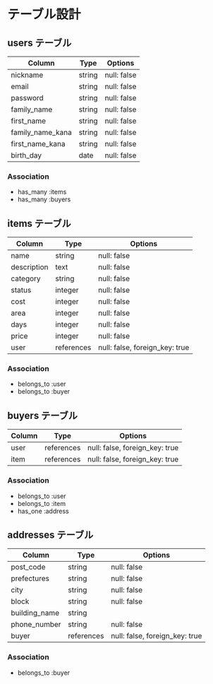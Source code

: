 # テーブル設計

## users テーブル
| Column     | Type   | Options     |
| ---------- | ------ | ----------- |
| nickname   | string | null: false |
| email      | string | null: false |
| password   | string | null: false |
| family_name| string | null: false |
| first_name | string | null: false |
| family_name_kana | string | null: false |
| first_name_kana | string | null: false |
| birth_day| date | null: false |

### Association
- has_many :items
- has_many :buyers

## items テーブル
| Column    | Type       | Options           |
| --------- | ---------- | ----------------- |
| name     | string     | null: false |
| description | text | null: false |
| category | string       | null: false |
| status | integer | null: false |
| cost | integer | null: false |
| area | integer | null: false |
| days | integer | null: false |
| price | integer | null: false |
| user | references  | null: false, foreign_key: true |

### Association
- belongs_to :user
- belongs_to :buyer

## buyers テーブル
| Column    | Type       | Options                        |
| --------- | ---------- | ------------------------------ |
| user   | references | null: false, foreign_key: true |
| item   | references | null: false, foreign_key: true |

### Association
- belongs_to :user
- belongs_to :item
- has_one :address

## addresses テーブル
| Column     | Type   | Options     |
| ---------- | ------ | ----------- |
| post_code | string | null: false |
| prefectures | string | null: false |
| city   | string | null: false |
| block  | string | null: false |
| building_name| string |
| phone_number | string | null: false |
| buyer | references | null: false, foreign_key: true |

### Association
- belongs_to :buyer